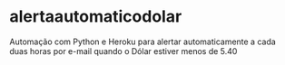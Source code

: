 # alertaautomaticodolar
Automação com Python e Heroku para alertar automaticamente a cada duas horas por e-mail quando o Dólar estiver menos de 5.40

